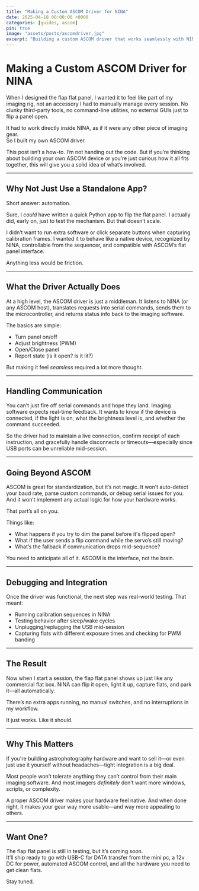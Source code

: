 ```yaml
---
title: "Making a Custom ASCOM Driver for NINA"
date: 2025-04-18 00:00:00 +0000
categories: [guides, ascom]
pin: true
image: "assets/posts/ascomdriver.jpg"
excerpt: "Building a custom ASCOM driver that works seamlessly with NINA, without external apps. Here's what I learned making mine."
---
```


# Making a Custom ASCOM Driver for NINA

When I designed the flap flat panel, I wanted it to feel like part of my imaging rig, not an accessory I had to manually manage every session. No clunky third-party tools, no command-line utilities, no external GUIs just to flip a panel open.

It had to work directly inside NINA, as if it were any other piece of imaging gear.  
So I built my own ASCOM driver.

This post isn’t a how-to. I’m not handing out the code. But if you’re thinking about building your own ASCOM device or you’re just curious how it all fits together, this will give you a solid idea of what’s involved.

---

## Why Not Just Use a Standalone App?

Short answer: automation.

Sure, I *could* have written a quick Python app to flip the flat panel. I actually did, early on, just to test the mechanism. But that doesn’t scale.

I didn’t want to run extra software or click separate buttons when capturing calibration frames. I wanted it to behave like a native device, recognized by NINA, controllable from the sequencer, and compatible with ASCOM’s flat panel interface.

Anything less would be friction.

---

## What the Driver Actually Does

At a high level, the ASCOM driver is just a middleman. It listens to NINA (or any ASCOM host), translates requests into serial commands, sends them to the microcontroller, and returns status info back to the imaging software.

The basics are simple:  
- Turn panel on/off  
- Adjust brightness (PWM)  
- Open/Close panel
- Report state (is it open? is it lit?)  

But making it feel *seamless* required a lot more thought.

---

## Handling Communication

You can’t just fire off serial commands and hope they land. Imaging software expects real-time feedback. It wants to know if the device is connected, if the light is on, what the brightness level is, and whether the command succeeded.

So the driver had to maintain a live connection, confirm receipt of each instruction, and gracefully handle disconnects or timeouts—especially since USB ports can be unreliable mid-session.

---

## Going Beyond ASCOM

ASCOM is great for standardization, but it’s not magic. It won’t auto-detect your baud rate, parse custom commands, or debug serial issues for you. And it won’t implement any actual logic for how your hardware works.

That part’s all on you.

Things like:  
- What happens if you try to dim the panel before it's flipped open?  
- What if the user sends a flip command while the servo’s still moving?  
- What’s the fallback if communication drops mid-sequence?  

You need to anticipate all of it. ASCOM is the interface, not the brain.

---

## Debugging and Integration

Once the driver was functional, the next step was real-world testing. That meant:

- Running calibration sequences in NINA  
- Testing behavior after sleep/wake cycles  
- Unplugging/replugging the USB mid-session  
- Capturing flats with different exposure times and checking for PWM banding

---

## The Result

Now when I start a session, the flap flat panel shows up just like any commercial flat box. NINA can flip it open, light it up, capture flats, and park it—all automatically.

There’s no extra apps running, no manual switches, and no interruptions in my workflow.

It just works. Like it should.

---

## Why This Matters

If you're building astrophotography hardware and want to sell it—or even just use it yourself without headaches—tight integration is a big deal.

Most people won’t tolerate anything they can’t control from their main imaging software. And most imagers *definitely* don’t want more windows, scripts, or complexity.

A proper ASCOM driver makes your hardware feel native. And when done right, it makes your gear way more usable—and way more appealing to others.

---

## Want One?

The flap flat panel is still in testing, but it’s coming soon.  
It’ll ship ready to go with USB-C for DATA transfer from the mini pc, a 12v DC for power, automated ASCOM control, and all the hardware you need to get clean flats.

Stay tuned.

